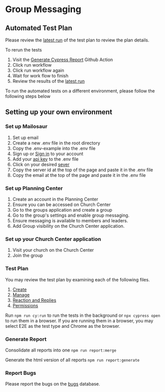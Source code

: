 # Group Messaging

## Automated Test Plan
Please review the [latest run](https://isha144k.github.io/group-messaging/mochawesome-report/report.html) of the test plan to review the plan details. 

To rerun the tests
1. Visit the [Generate Cypress Report](https://github.com/iSha144k/group-messaging/actions/workflows/generate-report.yml) Github Action
2. Click run workflow
3. Click run workflow again 
4. Wait for work flow to finish 
5. Review the results of the [latest run](https://isha144k.github.io/group-messaging/mochawesome-report/report.html)

To run the automated tests on a different environment, please follow the following steps below 

## Setting up your own environment
### Set up Mailosaur
1. Set up email 
2. Create a new .env file in the root directory 
3. Copy the .env-example into the .env file
4. Sign up or [Sign in](https://mailosaur.com/app/signup?utm_source=12268604321-121041863201-mailosaur&gad_source=1&gclid=CjwKCAjw17qvBhBrEiwA1rU9w5WbRqAzMS21BMCRjhR5o-VZp9iCKn5a22ozBSmKgAa_NpYSe9aOxhoCTD4QAvD_BwE) to your account
5. Add your [api key](https://mailosaur.com/app/account/keys) to the .env file
6. Click on your desired [sever](https://mailosaur.com/app/servers)
7. Copy the server id at the top of the page and paste it in the .env file 
8. Copy the email at the top of the page and paste it in the .env file

### Set up Planning Center
1. Create an account in the Planning Center
2. Ensure you can be accessed on Church Center
3. Go to the groups application and create a group 
4. Go to the group's settings and enable group messaging. 
5. Ensure messaging is available to members and leaders. 
6. Add Group visibility on the Church Center application.
   
### Set up your Church Center application 
1. Visit your church on the Church Center
2. Join the group


### Test Plan
You may review the test plan by examining each of the following files. 
1. [Create](https://github.com/iSha144k/group-messaging/blob/main/cypress/e2e/create.feature)
2. [Manage](https://github.com/iSha144k/group-messaging/blob/main/cypress/e2e/manage.feature)
3. [Reaction and Replies](https://github.com/iSha144k/group-messaging/blob/main/cypress/e2e/replies.feature) 
4. [Permissions](https://github.com/iSha144k/group-messaging/blob/main/cypress/e2e/permissions.feature)

Run `npm run cy:run` to run the tests in the background or `npx cypress open` to run them in a browser. If you are running them in a browser, you may select E2E as the test type and Chrome as the browser.

### Generate Report
Consolidate all reports into one
`npm run report:merge`

Generate the html version of all reports
`npm run report:generate`

### Report Bugs
Please report the bugs on the [bugs](https://dot-almanac-c71.notion.site/deb71ae641be4f0fa250307b5cf46940?v=4740937bc30d4b8a856d24629c2d3a9e&pvs=4) database.
